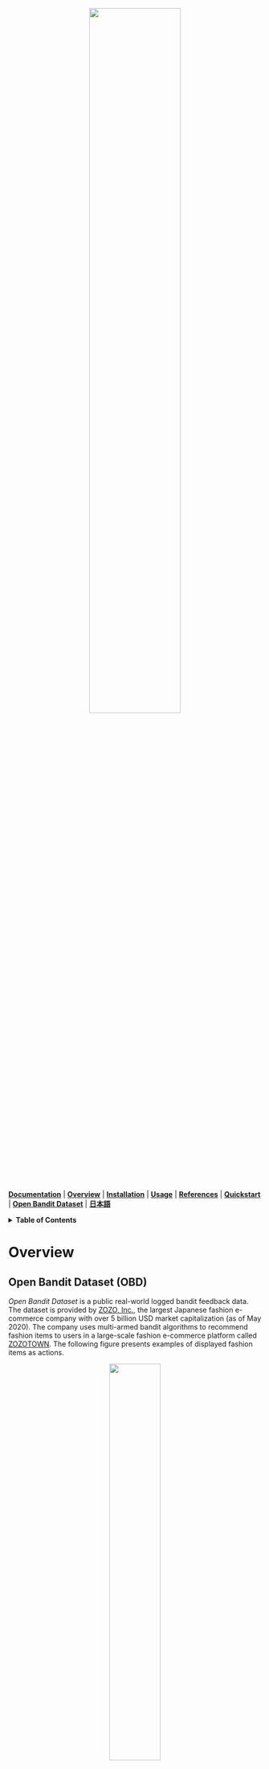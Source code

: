 <p align="center">
  <img width="60%" src="./images/logo.png" />
</p>

**[Documentation](https://zr-obp.readthedocs.io/en/latest/)** | **[Overview](#overview)** | **[Installation](#installation)** | **[Usage](#usage)** | **[References](#references)**  | **[Quickstart](https://github.com/st-tech/zr-obp/blob/master/examples/quickstart)** | **[Open Bandit Dataset](https://github.com/st-tech/zr-obp/tree/master/obd)** | **[日本語](https://github.com/st-tech/zr-obp/blob/master/README_JN.md)**

<details>
<summary><strong>Table of Contents</strong></summary>

- [Overview](#overview)
  - [Open Bandit Dataset (OBD)](#open-bandit-dataset-obd)
  - [Open Bandit Pipeline (OBP)](#open-bandit-pipeline-obp)
    - [Supported Algorithms and OPE Estimators](#supported-algorithms-and-ope-estimators)
  - [Topics and Tasks](#topics-and-tasks)
- [Installation](#installation)
  - [Requirements](#requirements)
- [Usage](#usage)
  - [(1) Data loading and preprocessing](#1-data-loading-and-preprocessing)
  - [(2) Offline Bandit Simulation](#2-offline-bandit-simulation)
  - [(3) Off-Policy Evaluation](#3-off-policy-evaluation)
- [Citation](#citation)
- [License](#license)
- [Project Team](#project-team)
- [References](#references)
  - [Papers](#papers)
  - [Projects](#projects)

</details>

# Overview

## Open Bandit Dataset (OBD)

*Open Bandit Dataset* is a public real-world logged bandit feedback data.
The dataset is provided by [ZOZO, Inc.](https://corp.zozo.com/en/about/profile/), the largest Japanese fashion e-commerce company with over 5 billion USD market capitalization (as of May 2020).
The company uses multi-armed bandit algorithms to recommend fashion items to users in a large-scale fashion e-commerce platform called [ZOZOTOWN](https://zozo.jp/).
The following figure presents examples of displayed fashion items as actions.

<p align="center">
  <img width="45%" src="./images/recommended_fashion_items.png" />
  <figcaption>
  <p align="center">
  Recommended fashion items as actions in ZOZOTOWN
  </p>
  </figcaption>
</p>

We collected the data in a 7-day experiment in late November 2019 on three “campaigns,” corresponding to all, men's, and women's items, respectively.
Each campaign randomly used either the Random algorithm or the Bernoulli Thompson Sampling (Bernoulli TS) algorithm for each user impression.

<p align="center">
  <img width="70%" src="./images/statistics_of_obd.png" />
</p>

The small size version of our data is available at [./obd](https://github.com/st-tech/zr-obp/tree/master/obd).
This can be used for running [examples](https://github.com/st-tech/zr-obp/tree/master/examples).
We release the full size version of our data at [https://research.zozo.com/data.html](https://research.zozo.com/data.html).
Please download the full size version for research uses.
Please see [./obd/README.md](https://github.com/st-tech/zr-obp/blob/master/obd/README.md) for the description of the dataset.

## Open Bandit Pipeline (OBP)


*Open Bandit Pipeline* is a series of implementations of dataset preprocessing, offline bandit simulation, and evaluation of OPE estimators.
This pipeline allows researchers to focus on building their OPE estimator and easily compare it with others’ methods in realistic and reproducible ways.
Thus, it facilitates reproducible research on bandit algorithms and off-policy evaluation.

<p align="center">
  <img width="90%" src="./images/overview.png" />
  <figcaption>
  <p align="center">
    Structure of Open Bandit Pipeline
  </p>
  </figcaption>
</p>

Open Bandit Pipeline consists of the following main modules.

- **dataset module**: This module provides a data loader for Open Bandit Dataset and a flexible interface for handling logged bandit feedback. It also provides tools to generate synthetic bandit datasets.
- **policy module**: This module provides interfaces for online and offline bandit algorithms. It also implements several standard algorithms.
- **simulator module**: This module provides functions for conducting offline bandit simulation.
- **ope module**: This module provides interfaces for OPE estimators. It also implements several standard OPE estimators.

### Supported Algorithms and OPE Estimators

- Bandit Algorithms (implemented in **policy module**)
  - Online
    - Context-free
      - Random
      - Epsilon Greedy
      - Bernoulli Thompson Sampling
    - Contextual
      - Linear
        - Linear Epsilon Greedy
        - Linear Thompson Sampling [[Agrawal and Goyal. 2013]](http://proceedings.mlr.press/v28/agrawal13)
        - Linear Upper Confidence Bound [[Li et al. 2010]](https://dl.acm.org/doi/pdf/10.1145/1772690.1772758)
      - Logistic
        - Logistic Epsilon Greedy
        - Logistic Thompson Sampling [[Chapelle and Li. 2011]](https://papers.nips.cc/paper/4321-an-empirical-evaluation-of-thompson-sampling)
        - Logistic Upper Confidence Bound [[Mahajan et al. 2012]](https://dl.acm.org/doi/10.1145/2396761.2396767)
  - Offline (Off-Policy Learning) [[Dudík et al. 2014]](https://arxiv.org/abs/1503.02834)
    - Inverse Probability Weighting

- OPE Estimators (implemented in **ope module**)
  - Replay Method [[Li et al. 2011]](https://arxiv.org/abs/1003.5956)
  - Direct Method [[Beygelzimer and Langford 2009]](https://arxiv.org/abs/0812.4044)
  - Inverse Probability Weighting [[Precup et al. 2000]](https://scholarworks.umass.edu/cgi/viewcontent.cgi?article=1079&context=cs_faculty_pubs) [[Strehl et al. 2010]](https://arxiv.org/abs/1003.0120)
  - Self-Normalized Inverse Probability Weighting [[Swaminathan and Joachims. 2015]](https://papers.nips.cc/paper/5748-the-self-normalized-estimator-for-counterfactual-learning)
  - Doubly Robust [[Dudík et al. 2014]](https://arxiv.org/abs/1503.02834)
  - Switch Estimator [[Wang et al. 2016]](https://arxiv.org/abs/1612.01205)
  - More Robust Doubly Robust [[Farajtabar et al. 2018]](https://arxiv.org/abs/1802.03493)

In addition to the above algorithms and estimators, the pipeline also provides flexible interfaces.
Therefore, researchers can easily implement their own algorithms or estimators and evaluate them with our data and pipeline.
Moreover, the pipeline provides an interface for logged bandit feedback datasets.
Thus, practitioners can combine their own datasets with the pipeline and easily evaluate bandit algorithms' performances in their settings.


## Topics and Tasks
Currently, Open Bandit Dataset & Pipeline facilitate evaluation and comparison related to the following research topics.

- **Bandit Algorithms**: Our data include large-scale logged bandit feedback collected by the uniform random policy. Therefore, it enables the evaluation of new online bandit algorithms, including contextual and combinatorial algorithms, in a large real-world setting.


- **Off-Policy Evaluation**: We present implementations of behavior policies used when collecting datasets as a part of our pipeline. Our open data also contains logged bandit feedback data generated by multiple behavior policies. Therefore, it enables the evaluation of off-policy evaluation with ground-truth for the performance of counterfactual policies.


# Installation

You can install OBP using Python's package manager `pip`.

```
pip install obp
```

You can install OBP from source.
```bash
git clone https://github.com/st-tech/zr-obp
cd zr-obp
python setup.py install
```


## Requirements
- **python>=3.7.0**
- matplotlib>=3.2.2
- numpy>=1.18.1
- pandas>=0.25.1
- pyyaml>=5.1
- seaborn>=0.10.1
- scikit-learn>=0.23.1
- scipy>=1.4.1
- tqdm>=4.41.1


# Usage

We show an example of conducting offline evaluation of the performance of Bernoulli Thompson Sampling (BernoulliTS) as a counterfactual policy using the *Replay Method* and logged bandit feedback generated by the Random policy (behavior policy).
We see that only ten lines of code are sufficient to complete OPE from scratch.

```python
# a case for implementing OPE of the BernoulliTS policy using log data generated by the Random policy
from obp.dataset import OpenBanditDataset
from obp.policy import BernoulliTS
from obp.simulator import run_bandit_simulation
from obp.ope import OffPolicyEvaluation, ReplayMethod

# (1) Data loading and preprocessing
dataset = OpenBanditDataset(behavior_policy='random', campaign='women')
bandit_feedback = dataset.obtain_batch_bandit_feedback()

# (2) Offline Bandit Simulation
counterfactual_policy = BernoulliTS(n_actions=dataset.n_actions, len_list=dataset.len_list)
selected_actions = run_bandit_simulation(bandit_feedback=bandit_feedback, policy=counterfactual_policy)

# (3) Off-Policy Evaluation
ope = OffPolicyEvaluation(bandit_feedback=bandit_feedback, ope_estimators=[ReplayMethod()])
estimated_policy_value = ope.estimate_policy_values(selected_actions=selected_actions)

# estimated performance of BernoulliTS relative to the ground-truth performance of Random
relative_policy_value_of_bernoulli_ts = estimated_policy_value['rm'] / bandit_feedback['reward'].mean()
print(relative_policy_value_of_bernoulli_ts) # 1.120574...
```

A formal introduction with the same example can be found at [quickstart](https://github.com/st-tech/zr-obp/tree/master/examples/quickstart).
Below, we explain some important features in the example.


## (1) Data loading and preprocessing

We prepare an easy-to-use data loader for Open Bandit Dataset.

```python
# load and preprocess raw data in "Women" campaign collected by the Random policy
dataset = OpenBanditDataset(behavior_policy='random', campaign='women')
# obtain logged bandit feedback generated by the behavior policy
bandit_feedback = dataset.obtain_batch_bandit_feedback()

print(bandit_feedback.keys())
# dict_keys(['n_rounds', 'n_actions', 'action', 'position', 'reward', 'pscore', 'context', 'action_context'])
```

Users can implement their own feature engineering in the `pre_process` method of `obp.dataset.OpenBanditDataset` class.
We show an example of implementing some new feature engineering processes in [`./examples/examples_with_obd/custom_dataset.py`](https://github.com/st-tech/zr-obp/blob/master/examples/examples_with_obd/custom_dataset.py).
Moreover, by following the interface of `obp.dataset.BaseBanditDataset` class, one can handle future open datasets for bandit algorithms other than our OBD.
`dataset` module also provide a class to generate synthetic bandit datasets.

## (2) Offline Bandit Simulation

After preparing a dataset, we now run **offline bandit simulation** on the logged bandit feedback as follows.

```python
# define a counterfactual policy (the Bernoulli TS policy here)
counterfactual_policy = BernoulliTS(n_actions=dataset.n_actions, len_list=dataset.len_list)
# `selected_actions` is an array containing selected actions by counterfactual policy in an simulation
selected_actions = run_bandit_simulation(bandit_feedback=bandit_feedback, policy=counterfactual_policy)
```

`obp.simulator.run_bandit_simulation` function takes `obp.policy.BanditPolicy` class and `bandit_feedback` (a dictionary storing logged bandit feedback) as inputs and runs offline bandit simulation of a given counterfactual bandit policy. `selected_actions` is an array of selected actions during the offline bandit simulation by the counterfactual policy.
Users can implement their own bandit algorithms by following the interfaces implemented in [`./obp/policy/base.py`](https://github.com/st-tech/zr-obp/blob/master/obp/policy/base.py).

## (3) Off-Policy Evaluation

Our final step is **off-policy evaluation** (OPE), which attempts to estimate the performance of bandit algorithms using log data generated by offline bandit simulation.
Our pipeline also provides an easy procedure for doing OPE as follows.

```python
# estimate the policy value of BernoulliTS based on actions selected by that policy in offline bandit simulation
# it is possible to set multiple OPE estimators to the `ope_estimators` argument
ope = OffPolicyEvaluation(bandit_feedback=bandit_feedback, ope_estimators=[ReplayMethod()])
estimated_policy_value = ope.estimate_policy_values(selected_actions=selected_actions)
print(estimated_policy_value) # {'rm': 0.005155..} dictionary containing estimated policy values by each OPE estimator.

# compare the estimated performance of BernoulliTS (counterfactual policy)
# with the ground-truth performance of Random (behavior policy)
relative_policy_value_of_bernoulli_ts = estimated_policy_value['rm'] / bandit_feedback['reward'].mean()
# our OPE procedure suggests that BernoulliTS improves Random by 12.05%
print(relative_policy_value_of_bernoulli_ts) # 1.120574...
```
Users can implement their own OPE estimator by following the interface of `obp.ope.BaseOffPolicyEstimator` class. `obp.ope.OffPolicyEvaluation` class summarizes and compares the estimated policy values by several off-policy estimators. A detailed usage of this class can be found at [quickstart](https://github.com/st-tech/zr-obp/tree/master/examples/quickstart). `bandit_feedback['reward'].mean()` is the empirical mean of factual rewards (on-policy estimate of the policy value) in the log and thus is the ground-truth performance of the behavior policy (the Random policy in this example.).


# Citation
If you use our dataset and pipeline in your work, please cite our paper:

Yuta Saito, Shunsuke Aihara, Megumi Matsutani, Yusuke Narita.
**A Large-scale Open Dataset for Bandit Algorithms.** [https://arxiv.org/abs/2008.07146](https://arxiv.org/abs/2008.07146)

Bibtex:
```
@article{saito2020large,
  title={A Large-scale Open Dataset for Bandit Algorithms},
  author={Saito, Yuta, Shunsuke Aihara, Megumi Matsutani, Yusuke Narita},
  journal={arXiv preprint arXiv:2008.07146},
  year={2020}
}
```


# License
This project is licensed under the Apache 2.0 License - see the [LICENSE](LICENSE) file for details.


# Project Team

- [Yuta Saito](https://usaito.github.io/) (**Main Contributor**; Hanjuku-kaso Co., Ltd. / Tokyo Institute of Technology)
- [Shunsuke Aihara](https://www.linkedin.com/in/shunsukeaihara/) (Hanjuku-kaso Co., Ltd. / ZOZO Technologies, Inc.)
- Megumi Matsutani (ZOZO Technologies, Inc.)
- [Yusuke Narita](https://www.yusuke-narita.com/) (Hanjuku-kaso Co., Ltd. / Yale University)


# References

## Papers
1. Alina Beygelzimer and John Langford. [The offset tree for learning with partial labels](https://arxiv.org/abs/0812.4044). In
*Proceedings of the 15th ACM SIGKDD international conference on Knowledge discovery and data mining*, pages 129–138, 2009.

2. Olivier Chapelle and Lihong Li. [An empirical evaluation of thompson sampling](https://papers.nips.cc/paper/4321-an-empirical-evaluation-of-thompson-sampling). In *Advances in neural information processing systems*, pages 2249–2257, 2011.

3. Lihong Li, Wei Chu, John Langford, and Xuanhui Wang. [Unbiased Offline Evaluation of Contextual-bandit-based News Article Recommendation Algorithms](https://arxiv.org/abs/1003.5956). In *Proceedings of the Fourth ACM International Conference on Web Search and Data Mining*, pages 297–306, 2011.

4. Alex Strehl, John Langford, Lihong Li, and Sham M Kakade. [Learning from Logged Implicit Exploration Data](https://arxiv.org/abs/1003.0120). In *Advances in Neural Information Processing Systems*, pages 2217–2225, 2010.

5.  Doina Precup, Richard S. Sutton, and Satinder Singh. [Eligibility Traces for Off-Policy Policy Evaluation](https://scholarworks.umass.edu/cgi/viewcontent.cgi?article=1079&context=cs_faculty_pubs). In *Proceedings of the 17th International Conference on Machine Learning*, 759–766. 2000.

6.  Miroslav Dudík, Dumitru Erhan, John Langford, and Lihong Li. [Doubly Robust Policy Evaluation and Optimization](https://arxiv.org/abs/1503.02834). *Statistical Science*, 29:485–511, 2014.

7. Adith Swaminathan and Thorsten Joachims. [The Self-normalized Estimator for Counterfactual Learning](https://papers.nips.cc/paper/5748-the-self-normalized-estimator-for-counterfactual-learning). In *Advances in Neural Information Processing Systems*, pages 3231–3239, 2015.

8. Dhruv Kumar Mahajan, Rajeev Rastogi, Charu Tiwari, and Adway Mitra. [LogUCB: An Explore-Exploit Algorithm for Comments Recommendation](https://dl.acm.org/doi/10.1145/2396761.2396767). In *Proceedings of the 21st ACM international conference on Information and knowledge management*, 6–15. 2012.

9.  Lihong Li, Wei Chu, John Langford, Taesup Moon, and Xuanhui Wang. [An Unbiased Offline Evaluation of Contextual Bandit Algorithms with Generalized Linear Models](http://proceedings.mlr.press/v26/li12a.html). In *Journal of Machine Learning Research: Workshop and Conference Proceedings*, volume 26, 19–36. 2012.

10. Yu-Xiang Wang, Alekh Agarwal, and Miroslav Dudik. [Optimal and Adaptive Off-policy Evaluation in Contextual Bandits](https://arxiv.org/abs/1612.01205). In *Proceedings of the 34th International Conference on Machine Learning*, 3589–3597. 2017.

11. Mehrdad Farajtabar, Yinlam Chow, and Mohammad Ghavamzadeh. [More Robust Doubly Robust Off-policy Evaluation](https://arxiv.org/abs/1802.03493). In *Proceedings of the 35th International Conference on Machine Learning*, 1447–1456. 2018.

12. Nathan Kallus and Masatoshi Uehara. [Intrinsically Efficient, Stable, and Bounded Off-Policy Evaluation for Reinforcement Learning](https://arxiv.org/abs/1906.03735). In *Advances in Neural Information Processing Systems*. 2019.

13.  Yusuke Narita, Shota Yasui, and Kohei Yata. [Off-policy Bandit and Reinforcement Learning](https://arxiv.org/abs/2002.08536). *arXiv preprint arXiv:2002.08536*, 2020.

14. Weihua Hu, Matthias Fey, Marinka Zitnik, Yuxiao Dong, Hongyu Ren, Bowen Liu, Michele Catasta, and Jure Leskovec. [Open Graph Benchmark: Datasets for Machine Learning on Graphs](https://arxiv.org/abs/2005.00687). *arXiv preprint arXiv:2005.00687*, 2020.


## Projects
This project is strongly inspired by **Open Graph Benchmark** --a collection of benchmark datasets, data loaders, and evaluators for graph machine learning:
[[github](https://github.com/snap-stanford/ogb)] [[project page](https://ogb.stanford.edu)] [[paper](https://arxiv.org/abs/2005.00687)].
